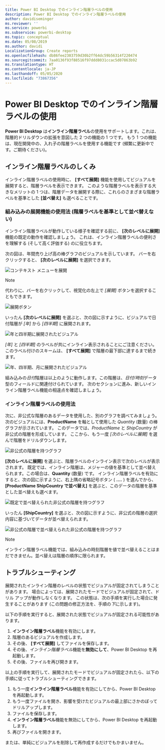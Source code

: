 ```yaml
---
title: Power BI Desktop でのインライン階層ラベルの使用
description: Power BI Desktop でのインライン階層ラベルの使用
author: davidiseminger
ms.reviewer: ''
ms.service: powerbi
ms.subservice: powerbi-desktop
ms.topic: conceptual
ms.date: 05/08/2019
ms.author: davidi
LocalizationGroup: Create reports
ms.openlocfilehash: db86fee2303759d30b2ff64dc59b56314f220474
ms.sourcegitcommit: 7aa0136f93f88516f97ddd8031ccac5d07863b92
ms.translationtype: HT
ms.contentlocale: ja-JP
ms.lasthandoff: 05/05/2020
ms.locfileid: "73867356"
---
```

# <a name="use-inline-hierarchy-labels-in-power-bi-desktop"></a>Power BI Desktop でのインライン階層ラベルの使用
**Power BI Desktop** は**インライン階層ラベル**の使用をサポートします。これは、階層的ドリルダウンの拡張を意図した 2 つの機能の 1 つです。 もう 1 つの機能は、現在開発中の、入れ子の階層ラベルを使用する機能です (頻繁に更新中です。ご期待ください)。   

## <a name="how-inline-hierarchy-labels-work"></a>インライン階層ラベルのしくみ
インライン階層ラベルの使用時に、 **[すべて展開]** 機能を使用してビジュアルを展開すると、階層ラベルを表示できます。 このような階層ラベルを表示する大きなメリットの 1 つは、階層データを展開する際に、これらのさまざまな階層ラベルを基準とした **[並べ替え]** も選べることです。

### <a name="using-the-built-in-expand-feature-without-sorting-by-hierarchy-labels"></a>組み込みの展開機能の使用法 (階層ラベルを基準として並べ替えない)
インライン階層ラベルが動作している様子を確認する前に、 **[次のレベルに展開]** 機能の既定の動作を確認しましょう。 これは、インライン階層ラベルの便利さを理解する (そして高く評価する) のに役立ちます。

次の図は、年間売り上げ高の棒グラフのビジュアルを示しています。 バーを右クリックすると、 **[次のレベルに展開]** を選択できます。

![コンテキスト メニューを展開](media/desktop-inline-hierarchy-labels/desktop-inline-hierarchy-labels-menu.png)

> [!NOTE]
> 代わりに、バーを右クリックして、視覚化の左上で *[展開]* ボタンを選択することもできます。

  ![展開ボタン](media/desktop-inline-hierarchy-labels/desktop-inline-hierarchy-labels-expand-button-finger.png)


いったん **[次のレベルに展開]** を選ぶと、次の図に示すように、ビジュアルで日付階層が *[年]* から *[四半期]* に展開されます。

![年と四半期に展開されたビジュアル](media/desktop-inline-hierarchy-labels/desktop-inline-hierarchy-labels-qty-year-quarter.png)

*[年]* と *[四半期]* のラベルが共にインライン表示されることにご注意ください。このラベル付けのスキームは、 **[すべて展開]** で階層の最下部に達するまで続きます。

![年、四半期、月に展開されたビジュアル](media/desktop-inline-hierarchy-labels/desktop-inline-hierarchy-labels-qty-year-quarter-month.png)

組み込みの*日付*階層は以上のように動作します。この階層は、*日付/時刻*データ型のフィールドに関連付けられています。 次のセクションに進み、新しいインライン階層ラベル機能の相違点を確認しましょう。

### <a name="using-inline-hierarchy-labels"></a>インライン階層ラベルの使用法
次に、非公式な階層のあるデータを使用した、別のグラフを調べてみましょう。 次のビジュアルには、**ProductName** を軸として使用した *Quantity* (数量) の棒グラフが示されています。 このデータでは、*ProductName* と *ShipCountry* が非公式の階層を形成しています。 ここから、もう一度 *[次のレベルに展開]* を選んで階層をドリルダウンします。

![非公式の階層を持つグラフ](media/desktop-inline-hierarchy-labels/desktop-inline-hierarchy-labels-informal-top-expand.png)

**[次のレベルに展開]** を選ぶと、階層ラベルのインライン表示で次のレベルが表示されます。 既定では、インライン階層は、メジャーの値を基準として並べ替えられます。この場合は、**Quantity** (数量) です。 インライン階層ラベルを有効にすると、次の図に示すように、右上隅の省略記号ボタン ( **....** ) を選んでから、 **[ProductName ShipCountry で並べ替え]** を選ぶと、このデータの階層を基準とした並べ替えも選べます。

![既定で並べ替えられた非公式の階層を持つグラフ](media/desktop-inline-hierarchy-labels/desktop-inline-hierarchy-labels-informal-sort-quantity.png)

いったん **[ShipCountry]** を選ぶと、次の図に示すように、非公式の階層の選択内容に基づいてデータが並べ替えられます。

![非公式の階層で並べ替えられた非公式の階層を持つグラフ](media/desktop-inline-hierarchy-labels/desktop-inline-hierarchy-labels-informal-sorted.png)

> [!NOTE]
> インライン階層ラベル機能では、組み込みの時刻階層を値で並べ替えることはまだできません。並べ替えは階層の順序に限られます。
> 
> 

## <a name="troubleshooting"></a>トラブルシューティング
展開されたインライン階層のレベルの状態でビジュアルが固定されてしまうことがあります。 場合によっては、展開されたモードでビジュアルが固定されて、ドリル アップが動作しなくなります。 この状態は、次の手順を実行した場合に発生することがあります (この問題の修正方法を、手順の*下*に示します)。

以下の手順を実行すると、展開された状態でビジュアルが固定される可能性があります。

1. **インライン階層ラベル**機能を有効にします。
2. 階層のあるビジュアルを作成します。
3. その後、 **[すべて展開]** してファイルを保存します。
4. その後、*インライン階層ラベル*機能を**無効にして**、Power BI Desktop を再起動します。
5. その後、ファイルを再び開きます。

以上の手順を実行して、展開されたモードでビジュアルが固定されたら、以下の手順に従ってトラブルシューティングできます。

1. もう一度**インライン階層ラベル**機能を有効にしてから、Power BI Desktop を再起動します。
2. もう一度ファイルを開き、影響を受けたビジュアルの最上部にさかのぼってドリルアップします。
3. ファイルを保存します。
4. **インライン階層ラベル**機能を無効にしてから、Power BI Desktop を再起動します。
5. 再びファイルを開きます。

または、単純にビジュアルを削除して再作成するだけでもかまいません。

